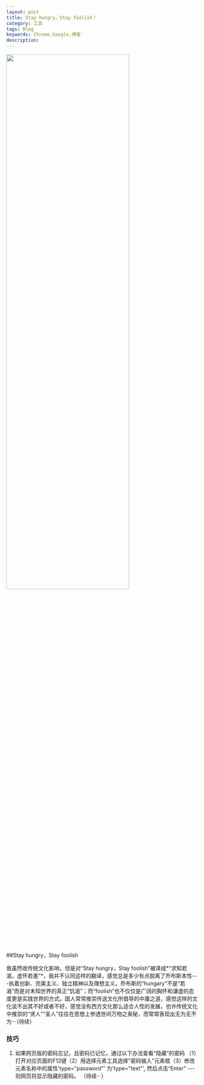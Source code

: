 ```yaml
---
layout: post
title: Stay hungry，Stay foolish！
category: 工具
tags: Blog
keywords: Chrome,Google,博客
description: 
---
```


 <img src="/assets/images/life/tool_jobs.jpg" width="80%" height="60%">

 ##Stay hungry，Stay foolish

我虽然收传统文化影响，但是对“Stay hungry，Stay foolish”被译成*“求知若渴，虚怀若愚”*，我并不认同这样的翻译，感觉总是多少有点脱离了乔布斯本性---执着创新、完美主义、独立精神以及理想主义。乔布斯的“hungary”不是“若渴”而是对未知世界的真正“饥渴”；而“foolish”也不仅仅是广阔的胸怀和谦虚的态度更是实践世界的方式。国人常常推崇传送文化所倡导的中庸之道，感觉这样的文化说不出其不好或者不好，感觉没有西方文化那么适合人性的发展，也许传统文化中推崇的“贤人”“圣人”往往在思想上参透世间万物之奥秘，而常常表现出无为无不为···（待续）

### 技巧

1. 如果网页版的密码忘记，且密码已记忆，通过以下办法查看“隐藏”的密码
（1）打开对应页面的F12键（2）用选择元素工具选择"密码输入"元素框（3）修改元素名称中的属性'type="password"' 为'type="text"', 然后点击“Enter” --- 则网页将显示隐藏的密码。
（待续···）




